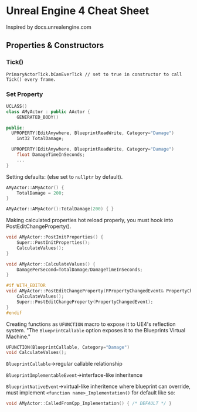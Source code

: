 # Unreal Engine 4 Cheat Sheet

Inspired by docs.unrealengine.com

## Properties & Constructors
### Tick()
```
PrimaryActorTick.bCanEverTick // set to true in constructor to call Tick() every frame.
```
### Set Property
```c++
UCLASS()
class AMyActor : public AActor {
    GENERATED_BODY()

public:
  UPROPERTY(EditAnywhere, BlueprintReadWrite, Category="Damage")
    int32 TotalDamage;

  UPROPERTY(EditAnywhere, BlueprintReadWrite, Category="Damage")
    float DamageTimeInSeconds;
    ...
}
```
Setting defaults: (else set to `nullptr` by default).
```c++
AMyActor::AMyActor() {
    TotalDamage = 200;
}

AMyActor::AMyActor():TotalDamage(200) { }
```

Making calculated properties hot reload properly, you must hook into PostEditChangeProperty().
```c++
void AMyActor::PostInitProperties() {
    Super::PostInitProperties();
    CalculateValues();
}

void AMyActor::CalculateValues() {
    DamagePerSecond=TotalDamage/DamageTimeInSeconds;
}

#if WITH_EDITOR
void AMyActor::PostEditChangeProperty(FPropertyChangedEvent& PropertyChangedEvent) {
    CalculateValues();
    Super::PostEditChangeProperty(PropertyChangedEvent);
}
#endif
```
Creating functions as `UFUNCTION` macro to expose it to UE4's reflection system. "The `BlueprintCallable` option exposes it to the Blueprints Virtual Machine."
```c++
UFUNCTION(BlueprintCallable, Category="Damage")
void CalculateValues();
```  

`BlueprintCallable`->regular callable relationship

`BlueprintImplementableEvent`->interface-like inheritence  

`BlueprintNativeEvent`->virtual-like inheritence where blueprint can override, must implement `<function name>_Implementation()` for default like so:
```c++
void AMyActor::CalledFromCpp_Implementation() { /* DEFAULT */ }
```
